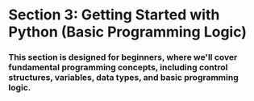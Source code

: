 # Section 3: Getting Started with Python (Basic Programming Logic)
### This section is designed for beginners, where we'll cover fundamental programming concepts, including control structures, variables, data types, and basic programming logic.